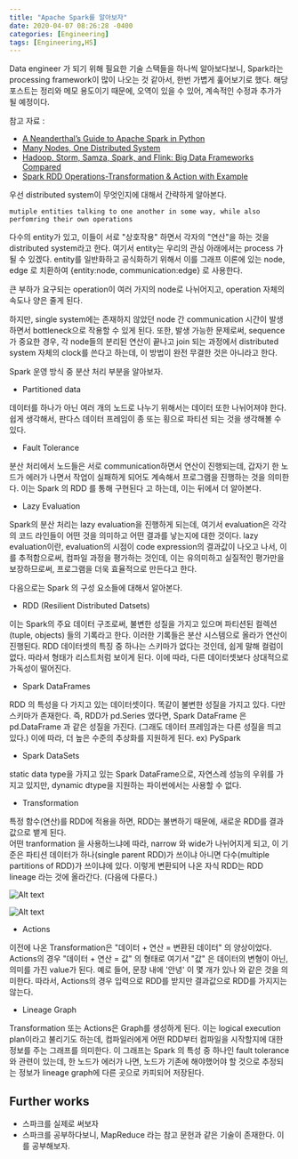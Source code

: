 ```yaml
---
title: "Apache Spark를 알아보자"
date: 2020-04-07 08:26:28 -0400
categories: [Engineering]
tags: [Engineering,HS]
---
```


Data engineer 가 되기 위해 필요한 기술 스택들을 하나씩 알아보다보니,
Spark라는 processing framework이 많이 나오는 것 같아서, 한번 가볍게 훑어보기로 했다. 해당 포스트는 정리와 메모 용도이기
때문에, 오역이 있을 수 있어, 계속적인 수정과 추가가 될 예정이다.

참고 자료 :  
- [A Neanderthal’s Guide to Apache Spark in Python](https://towardsdatascience.com/a-neanderthals-guide-to-apache-spark-in-python-9ef1f156d427)
- [Many Nodes, One Distributed System](https://medium.com/baseds/many-nodes-one-distributed-system-9921f85205c4)
- [Hadoop, Storm, Samza, Spark, and Flink: Big Data Frameworks Compared](https://www.digitalocean.com/community/tutorials/hadoop-storm-samza-spark-and-flink-big-data-frameworks-compared)
- [Spark RDD Operations-Transformation & Action with Example
](https://data-flair.training/blogs/spark-rdd-operations-transformations-actions/)

우선 distributed system이 무엇인지에 대해서 간략하게 알아본다.

`mutiple entities talking to one another in some way, while also perfomring their own operations`

다수의 entity가 있고, 이들이 서로 "상호작용" 하면서 각자의 "연산"을 하는 것을 distributed system라고 한다.
여기서 entity는 우리의 관심 아래에서는 process 가 될 수 있겠다. entity를 일반화하고 공식화하기 위해서 이를 
그래프 이론에 있는 node, edge 로 치환하여 {entity:node, communication:edge} 로 사용한다.

큰 부하가 요구되는 operation이 여러 가지의 node로 나뉘어지고, operation 자체의 속도나 양은 줄게 된다. 

하지만, single system에는 존재하지 않았던 node 간 communication 시간이 발생하면서 bottleneck으로
작용할 수 있게 된다. 또한, 발생 가능한 문제로써, sequence가 중요한 경우, 각 node들의 분리된 연산이 끝나고
join 되는 과정에서 distributed system 자체의 clock를 쓴다고 하는데, 이 방법이 완전 무결한 것은 아니라고 한다.

Spark 운영 방식 중 분산 처리 부분을 알아보자.

- Partitioned data 
  
데이터를 하나가 아닌 여러 개의 노드로 나누기 위해서는 데이터 또한 나뉘어져야 한다. 
쉽게 생각해서, 판다스 데이터 프레임이 종 또는 횡으로 파티션 되는 것을 생각해볼 수 있다. 

- Fault Tolerance

분산 처리에서 노드들은 서로 communication하면서 연산이 진행되는데, 갑자기 한 노드가 에러가 나면서
작업이 실패하게 되어도 계속해서 프로그램을 진행하는 것을 의미한다. 이는 Spark 의 RDD 를 통해 구현된다
고 하는데, 이는 뒤에서 더 알아본다.

- Lazy Evaluation

Spark의 분산 처리는 lazy evaluation을 진행하게 되는데, 여기서 evaluation은 각각의 코드 라인들이
어떤 것을 의미하고 어떤 결과를 낳는지에 대한 것이다. lazy evaluation이란, evaluation의 시점이 
code expression의 결과값이 나오고 나서, 이를 추적함으로써, 컴파일 과정을 평가하는 것인데, 
이는 유의미하고 실질적인 평가만을 보장하므로써, 프로그램을 더욱 효율적으로 만든다고 한다.

다음으로는 Spark 의 구성 요소들에 대해서 알아본다.

- RDD (Resilient Distributed Datsets)

이는 Spark의 주요 데이터 구조로써, 불변한 성질을 가지고 있으며 파티션된 컬렉션(tuple, objects) 들의 기록라고 한다.
이러한 기록들은 분산 시스템으로 올라가 연산이 진행된다. RDD 데이터셋의 특징 중 하나는 스키마가 없다는 것인데, 쉽게 말해 컬럼이 
없다. 따라서 형태가 리스트처럼 보이게 된다. 이에 따라, 다른 데이터셋보다 상대적으로 가독성이 떨어진다.

- Spark DataFrames

RDD 의 특성을 다 가지고 있는 데이터셋이다. 똑같이 불변한 성질을 가지고 있다. 다만 스키마가 존재한다. 즉, 
RDD가 pd.Series 였다면, Spark DataFrame 은 pd.DataFrame 과 같은 성질을 가진다. (그래도 데이터
프레임과는 다른 성질을 띄고 있다.) 이에 따라, 더 높은 수준의 추상화를 지원하게 된다. ex) PySpark

- Spark DataSets

static data type을 가지고 있는 Spark DataFrame으로, 자연스레 성능의 우위를 가지고 있지만, 
dynamic dtype을 지원하는 파이썬에서는 사용할 수 없다. 

- Transformation

특정 함수(연산)를 RDD에 적용을 하면, RDD는 불변하기 때문에, 새로운 RDD를 결과값으로 뱉게 된다.  
어떤 tranformation 을 사용하느냐에 따라, narrow 와 wide가 나뉘어지게 되고, 이 기준은
파티션 데이터가 하나(single parent RDD)가 쓰이냐 아니면 다수(multiple partitions of RDD)가 
쓰이냐에 있다. 이렇게 변환되어 나온 자식 RDD는 RDD lineage 라는 것에 올라간다. (다음에 다룬다.) 
 
![Alt text](/images/post_img/spark1.png)

![Alt text](/images/post_img/spark2.png)

- Actions

이전에 나온 Transformation은 "데이터 + 연산 = 변환된 데이터" 의 양상이었다. Actions의 경우
"데이터 + 연산 = 값" 의 형태로 여기서 "값" 은 데이터의 변형이 아닌, 의미를 가진 value가 된다. 
예로 들어, 문장 내에 '안녕' 이 몇 개가 있나 와 같은 것을 의미한다. 따라서, Actions의 경우 
입력으로 RDD를 받지만 결과값으로 RDD를 가지지는 않는다.  

- Lineage Graph

Transformation 또는 Actions은 Graph를 생성하게 된다. 이는 logical execution plan이라고
불리기도 하는데, 컴파일러에게 어떤 RDD부터 컴파일을 시작할지에 대한 정보를 주는 그래프를 의미한다.
이 그래프는 Spark 의 특성 중 하나인 fault tolerance 와 관련이 있는데, 한 노드가 에러가 나면, 
노드가 기존에 해야했어야 할 것으로 추정되는 정보가 lineage graph에 다른 곳으로 카피되어 저장된다. 

## Further works

- 스파크를 실제로 써보자
- 스파크를 공부하다보니, MapReduce 라는 참고 문헌과 같은 기술이 존재한다. 이를 공부해보자.